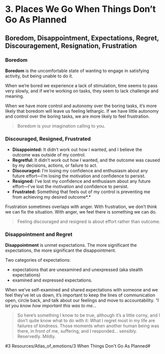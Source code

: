 # 3. Places We Go When Things Don’t Go As Planned
## Boredom, Disappointment, Expectations, Regret, Discouragement, Resignation, Frustration

### Boredom
**Boredom** is the uncomfortable state of wanting to engage in satisfying activity, but being unable to do it. 

When we’re bored we experience a lack of stimulation, time seems to pass very slowly, and if we’re working on tasks, they seem to lack challenge and meaning. 

When we have more control and autonomy over the boring tasks, it’s more likely that boredom will leave us feeling lethargic. If we have little autonomy and control over the boring tasks, we are more likely to feel frustration. 

> Boredom is your imagination calling to you.

### Discouraged, Resigned, Frustrated
- **Disappointed:** It didn’t work out how I wanted, and I believe the outcome was outside of my control. 
- **Regretful:** It didn’t work out how I wanted, and the outcome was caused by my decisions, actions, or failure to act. 
- **Discouraged:** I’m losing my confidence and enthusiasm about any future effort—I’m losing the motivation and confidence to persist. 
- **Resigned:** I’ve lost my confidence and enthusiasm about any future effort—I’ve lost the motivation and confidence to persist. 
- **Frustrated:**  Something that feels out of my control is preventing me from achieving my desired outcome*.* 

Frustration sometimes overlaps with anger.  With frustration, we don’t think we can fix the situation. With anger, we feel there is something we can do. 

> Feeling discouraged and resigned is about effort rather than outcome. 

### Disappointment and Regret
**Disappointment** is unmet expectations. The more significant the expectations, the more significant the disappointment. 

Two categories of expectations: 
- expectations that are unexamined and unexpressed (aka stealth expectations) 
- examined and expressed expectations. 

When we’ve self-examined and shared expectations with someone and we feel they’ve let us down, it’s important to keep the lines of communication open, circle back, and talk about our feelings and move to accountability. *“I let you know how important this was to me...* 

> So here’s something I know to be true, although it’s a little corny, and I don’t quite know what to do with it: What I regret most in my life are failures of kindness. Those moments when another human being was there, in front of me, suffering, and I responded... sensibly. Reservedly. Mildly. 


#3 Resources/Atlas_of_emotions/3 When Things Don't Go As Planned#